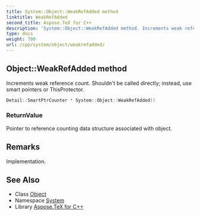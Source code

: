 ```yaml
---
title: System::Object::WeakRefAdded method
linktitle: WeakRefAdded
second_title: Aspose.TeX for C++
description: 'System::Object::WeakRefAdded method. Increments weak reference count. Shouldn''t be called directly; instead, use smart pointers or ThisProtector in C++.'
type: docs
weight: 700
url: /cpp/system/object/weakrefadded/
---
```

## Object::WeakRefAdded method


Increments weak reference count. Shouldn't be called directly; instead, use smart pointers or ThisProtector.

```cpp
Detail::SmartPtrCounter * System::Object::WeakRefAdded()
```


### ReturnValue

Pointer to reference counting data structure associated with object.
## Remarks


Implementation.

## See Also

* Class [Object](../)
* Namespace [System](../../)
* Library [Aspose.TeX for C++](../../../)
